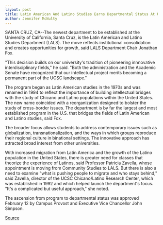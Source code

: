 ```yaml
---
layout: post
title: Latin American And Latino Studies Earns Departmental Status At UCSC
author: Jennifer McNulty
---
```


SANTA CRUZ, CA--The newest department to be established at the University of California, Santa Cruz, is the Latin American and Latino Studies Department (LALS). The move reflects institutional consolidation and creates opportunities for growth, said LALS Department Chair Jonathan Fox.

"This decision builds on our university's tradition of pioneering innnovative interdisciplinary fields," he said. "Both the administration and the Academic Senate have recognized that our intellectual project merits becoming a permanent part of the UCSC landscape."

The program began as Latin American studies in the 1970s and was renamed in 1994 to reflect the importance of building intellectual bridges with the study of Chicano and Latino populations within the United States. The new name coincided with a reorganization designed to bolster the study of cross-border issues. The department is by far the largest and most established program in the U.S. that bridges the fields of Latin American and Latino studies, said Fox.

The broader focus allows students to address contemporary issues such as globalization, transnationalization, and the ways in which groups reproduce their regional culture in binational settings. The innovative approach has attracted broad interest from other universities.

With increased migration from Latin America and the growth of the Latino population in the United States, there is greater need for classes that theorize the experience of Latinos, said Professor Patricia Zavella, whose appointment is moving from Community Studies to LALS. But there is also a need to examine "what is pushing people to migrate and who stays behind," said Zavella, director of the UCSC Chicano/Latino Research Center, which was established in 1992 and which helped launch the department's focus. "It's a complicated but useful approach," she noted.

The ascension from program to departmental status was approved February 12 by Campus Provost and Executive Vice Chancellor John Simpson.

[Source](http://www1.ucsc.edu/news_events/press_releases/archive/00-01/03-01/lals.html "Permalink to A new department at UCSC")

